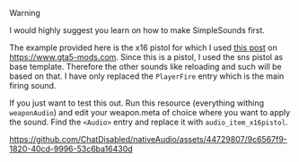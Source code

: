 > [!WARNING]
> I would highly suggest you learn on how to make SimpleSounds first.

The example provided here is the x16 pistol for which I used [this post](https://www.gta5-mods.com) on https://www.gta5-mods.com. Since this is a pistol, I used the sns pistol as base template. Therefore the other sounds like reloading and such will be based on that. I have only replaced the `PlayerFire` entry which is the main firing sound.

If you just want to test this out. Run this resource (everything withing `weaponAudio`) and edit your weapon.meta of choice where you want to apply the sound. Find the `<Audio>` entry and replace it with `audio_item_x16pistol`.



https://github.com/ChatDisabled/nativeAudio/assets/44729807/9c6567f9-1820-40cd-9996-53c6ba16430d

